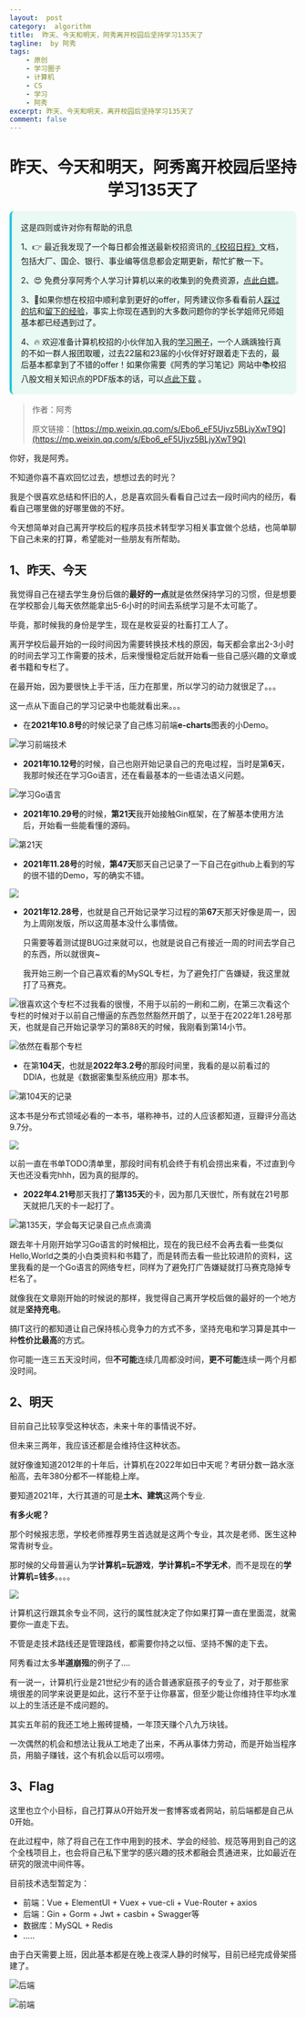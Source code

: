```yaml
---
layout:  post
category:  algorithm
title:  昨天、今天和明天，阿秀离开校园后坚持学习135天了
tagline:  by 阿秀
tags:
    - 原创
    - 学习圈子
    - 计算机
    - CS
    - 学习
    - 阿秀
excerpt: 昨天、今天和明天，离开校园后坚持学习135天了
comment: false
---
```






<h1 align="center">昨天、今天和明天，阿秀离开校园后坚持学习135天了</h1>

<div style="border-color: #24C6DC;
            background-color: #e9f9f3;         
            margin: 1rem 0;
        padding: .25rem 1rem;
        border-left-width: .3rem;
        border-left-style: solid;
        border-radius: .5rem;
        color: inherit;">
  <p>这是四则或许对你有帮助的讯息</p>
  <p>1、👉 最近我发现了一个每日都会推送最新校招资讯的<a style="text-decoration: underline" href="https://flowus.cn/ee50d5eb-3cd5-4f74-880e-95b215dd4ff2" target="_blank">《校招日程》</a>文档，包括大厂、国企、银行、事业编等信息都会定期更新，帮忙扩散一下。</p>  
  <p>2、😍
    免费分享阿秀个人学习计算机以来的收集到的免费资源，<a style="text-decoration: underline" href="/notes/07-resources/01-free/01-introduce.html" target="_blank">点此白嫖</a>。
  </p>
  <p>3、🚀如果你想在校招中顺利拿到更好的offer，阿秀建议你多看看前人<a style="text-decoration: underline" href="https://www.yuque.com/tuobaaxiu/httmmc/npg1k81zeq4wfpyz" target="_blank">踩过的坑</a>和<a style="text-decoration: underline"  target="_blank" href="https://www.yuque.com/tuobaaxiu/httmmc/gge9ppd0mbu2d3dp">留下的经验</a>，事实上你现在遇到的大多数问题你的学长学姐师兄师姐基本都已经遇到过了。
  </p>
  <p>4、🔥 欢迎准备计算机校招的小伙伴加入我的<a  style="text-decoration: underline" href="https://www.yuque.com/tuobaaxiu/httmmc/xg0otqvc17wfx4u9" target="_blank">学习圈子</a>，一个人踽踽独行真的不如一群人报团取暖，过去22届和23届的小伙伴好好跟着走下去的，最后基本都拿到了不错的offer！如果你需要《阿秀的学习笔记》网站中📚︎校招八股文相关知识点的PDF版本的话，可以<a style="text-decoration: underline" href="/notes/08-other/02-question.html#_5、如何下载阿秀的学习笔记内容pdf版本" target="_blank">点此下载</a> 。</p>   </div>

> 作者：阿秀
>
> 原文链接：[https://mp.weixin.qq.com/s/Ebo6_eF5Ujvz5BLjyXwT9Q](https://mp.weixin.qq.com/s/Ebo6_eF5Ujvz5BLjyXwT9Q)



你好，我是阿秀。

不知道你喜不喜欢回忆过去，想想过去的时光？

我是个很喜欢总结和怀旧的人，总是喜欢回头看看自己过去一段时间内的经历，看看自己哪里做的好哪里做的不好。

今天想简单对自己离开学校后的程序员技术转型学习相关事宜做个总结，也简单聊下自己未来的打算，希望能对一些朋友有所帮助。





## 1、昨天、今天

我觉得自己在褪去学生身份后做的**最好的一点**就是依然保持学习的习惯，但是想要在学校那会儿每天依然能拿出5-6小时的时间去系统学习是不太可能了。

毕竟，那时候我的身份是学生，现在是枚妥妥的社畜打工人了。

离开学校后最开始的一段时间因为需要转换技术栈的原因，每天都会拿出2-3小时的时间去学习工作需要的技术，后来慢慢稳定后就开始看一些自己感兴趣的文章或者书籍和专栏了。

在最开始，因为要很快上手干活，压力在那里，所以学习的动力就很足了。。。

这一点从下面自己的学习记录中也能就看出来。。。

- 在**2021年10.8号**的时候记录了自己练习前端**e-charts**图表的小Demo。

![学习前端技术](https://axiu-image-bed.oss-cn-shanghai.aliyuncs.com/img/202204271855854.png)

- **2021年10.12号**的时候，自己也刚开始记录自己的充电过程，当时是第**6**天，我那时候还在学习Go语言，还在看最基本的一些语法语义问题。

![学习Go语言](https://axiu-image-bed.oss-cn-shanghai.aliyuncs.com/img/202204271855796.png)

- **2021年10.29号**的时候，**第21天**我开始接触Gin框架，在了解基本使用方法后，开始看一些能看懂的源码。

![第21天](https://axiu-image-bed.oss-cn-shanghai.aliyuncs.com/img/202204271855351.png)



- **2021年11.28号**的时候，**第47天**那天自己记录了一下自己在github上看到的写的很不错的Demo，写的确实不错。

![](https://axiu-image-bed.oss-cn-shanghai.aliyuncs.com/img/202204271855784.png)

- **2021年12.28号**，也就是自己开始记录学习过程的第**67**天那天好像是周一，因为上周刚发版，所以这周基本没什么事情做。

  只需要等着测试提BUG过来就可以，也就是说自己有接近一周的时间去学自己的东西，所以就很爽~

  我开始三刷一个自己喜欢看的MySQL专栏，为了避免打广告嫌疑，我这里就打了马赛克。

![很喜欢这个专栏](https://axiu-image-bed.oss-cn-shanghai.aliyuncs.com/img/202204271854039.png)不过我看的很慢，不用于以前的一刷和二刷，在第三次看这个专栏的时候对于以前自己懵逼的东西忽然豁然开朗了，以至于在2022年1.28号那天，也就是自己开始记录学习的第88天的时候，我刚看到第14小节。

![依然在看那个专栏](https://axiu-image-bed.oss-cn-shanghai.aliyuncs.com/img/202204271854937.png)



- 在第**104天**，也就是**2022年3.2号**的那段时间里，我看的是以前看过的DDIA，也就是《数据密集型系统应用》那本书。

![第104天的记录](https://axiu-image-bed.oss-cn-shanghai.aliyuncs.com/img/202204271854565.png)

这本书是分布式领域必看的一本书，堪称神书，过的人应该都知道，豆瓣评分高达9.7分。

![](https://axiu-image-bed.oss-cn-shanghai.aliyuncs.com/img/202204271854137.png)

以前一直在书单TODO清单里，那段时间有机会终于有机会捞出来看，不过直到今天也还没看完hhh，因为真的挺厚的。

- **2022年4.21号**那天我打了**第135天**的卡，因为那几天很忙，所有就在21号那天就把几天的卡一起打了。

![第135天，学会每天记录自己点点滴滴](https://axiu-image-bed.oss-cn-shanghai.aliyuncs.com/img/202204271854183.png)

跟去年十月刚开始学习Go语言的时候相比，现在的我已经不会再去看一些类似Hello,World之类的小白类资料和书籍了，而是转而去看一些比较进阶的资料，这里我看的是一个Go语言的网络专栏，同样为了避免打广告嫌疑就打马赛克隐掉专栏名了。



就像我在文章刚开始的时候说的那样，我觉得自己离开学校后做的最好的一个地方就是**坚持充电**。



搞IT这行的都知道让自己保持核心竞争力的方式不多，坚持充电和学习算是其中一种**性价比最高**的方式。



你可能一连三五天没时间，但**不可能**连续几周都没时间，**更不可能**连续一两个月都没时间。



## 2、明天

目前自己比较享受这种状态，未来十年的事情说不好。

但未来三两年，我应该还都是会维持住这种状态。

就好像谁知道2012年的十年后，计算机在2022年如日中天呢？考研分数一路水涨船高，去年380分都不一样能稳上岸。

要知道2021年，大行其道的可是**土木、建筑**这两个专业.

**有多火呢？**

那个时候报志愿，学校老师推荐男生首选就是这两个专业，其次是老师、医生这种常青树专业。

那时候的父母普遍认为学**计算机=玩游戏**，**学计算机=不学无术**，而不是现在的**学计算机=钱多**。。。。

![](https://axiu-image-bed.oss-cn-shanghai.aliyuncs.com/img/202204271854101.png)

计算机这行跟其余专业不同，这行的属性就决定了你如果打算一直在里面混，就需要你一直走下去。

不管是走技术路线还是管理路线，都需要你持之以恒、坚持不懈的走下去。

阿秀看过太多**半道崩殂**的例子了....

有一说一，计算机行业是21世纪少有的适合普通家庭孩子的专业了，对于那些家境很差的同学来说更是如此，这行不至于让你暴富，但至少能让你维持住平均水准以上的生活还是不成问题的。

其实五年前的我还工地上搬砖提桶，一年顶天赚个八九万块钱。

一次偶然的机会和想法让我从工地走了出来，不再从事体力劳动，而是开始当程序员，用脑子赚钱，这个有机会以后可以唠唠。

## 3、Flag

这里也立个小目标，自己打算从0开始开发一套博客或者网站，前后端都是自己从0开始。

在此过程中，除了将自己在工作中用到的技术、学会的经验、规范等用到自己的这个全栈项目上，也会将自己私下里学的感兴趣的技术都融会贯通进来，比如最近在研究的限流中间件等。

目前技术选型暂定为：

- 前端：Vue + ElementUI + Vuex + vue-cli +  Vue-Router + axios
- 后端：Gin + Gorm + Jwt + casbin + Swagger等
- 数据库：MySQL + Redis
- .....



由于白天需要上班，因此基本都是在晚上夜深人静的时候写，目前已经完成骨架搭建了。

![后端](https://axiu-image-bed.oss-cn-shanghai.aliyuncs.com/img/202204271854649.png)



![前端](https://axiu-image-bed.oss-cn-shanghai.aliyuncs.com/img/202204271854892.png)



